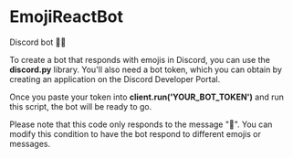 # EmojiReactBot
Discord bot 🖤🤍

To create a bot that responds with emojis in Discord, you can use the **discord.py** library. You'll also need a bot token, which you can obtain by creating an application on the Discord Developer Portal.

Once you paste your token into **client.run('YOUR_BOT_TOKEN')** and run this script, the bot will be ready to go.

Please note that this code only responds to the message "👋". You can modify this condition to have the bot respond to different emojis or messages.
